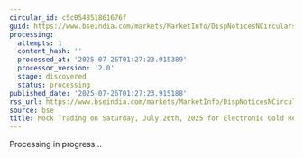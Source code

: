 ```yaml
---
circular_id: c5c054851861676f
guid: https://www.bseindia.com/markets/MarketInfo/DispNoticesNCirculars.aspx?Noticeid={B69F96AF-27BC-4B5D-BE2F-C421E2E9B044}&noticeno=20250725-3&dt=07/25/2025&icount=3&totcount=69&flag=0
processing:
  attempts: 1
  content_hash: ''
  processed_at: '2025-07-26T01:27:23.915389'
  processor_version: '2.0'
  stage: discovered
  status: processing
published_date: '2025-07-26T01:27:23.915188'
rss_url: https://www.bseindia.com/markets/MarketInfo/DispNoticesNCirculars.aspx?Noticeid={B69F96AF-27BC-4B5D-BE2F-C421E2E9B044}&noticeno=20250725-3&dt=07/25/2025&icount=3&totcount=69&flag=0
source: bse
title: Mock Trading on Saturday, July 26th, 2025 for Electronic Gold Receipts segment
---
```


Processing in progress...